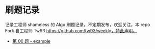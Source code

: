 # 刷题记录

记录工程师 shameless 的 Algo 刷题记录，不定期发布，欢迎关注，本 repo Fork 自工程师 Tw93 https://github.com/tw93/weekly，特此声明。

* [第 00 题 - example](https://algo.shameless.top/posts/00-example)
